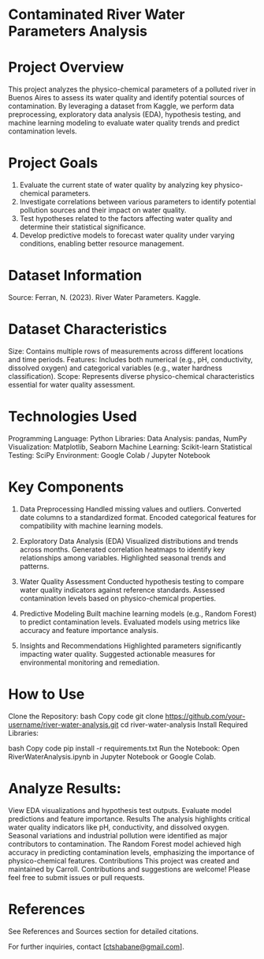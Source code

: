 # Contaminated River Water Parameters Analysis

# Project Overview
This project analyzes the physico-chemical parameters of a polluted river in Buenos Aires to assess its water quality and identify potential sources of contamination. By leveraging a dataset from Kaggle, we perform data preprocessing, exploratory data analysis (EDA), hypothesis testing, and machine learning modeling to evaluate water quality trends and predict contamination levels.

# Project Goals
1. Evaluate the current state of water quality by analyzing key physico-chemical parameters.
2. Investigate correlations between various parameters to identify potential pollution sources and their impact on water quality.
3. Test hypotheses related to the factors affecting water quality and determine their statistical significance.
4. Develop predictive models to forecast water quality under varying conditions, enabling better resource management.

# Dataset Information
Source: Ferran, N. (2023). River Water Parameters. Kaggle.

# Dataset Characteristics
Size: Contains multiple rows of measurements across different locations and time periods.
Features: Includes both numerical (e.g., pH, conductivity, dissolved oxygen) and categorical variables (e.g., water hardness classification).
Scope: Represents diverse physico-chemical characteristics essential for water quality assessment.

# Technologies Used
Programming Language: Python
Libraries:
Data Analysis: pandas, NumPy
Visualization: Matplotlib, Seaborn
Machine Learning: Scikit-learn
Statistical Testing: SciPy
Environment: Google Colab / Jupyter Notebook

# Key Components
1. Data Preprocessing
Handled missing values and outliers.
Converted date columns to a standardized format.
Encoded categorical features for compatibility with machine learning models.

2. Exploratory Data Analysis (EDA)
Visualized distributions and trends across months.
Generated correlation heatmaps to identify key relationships among variables.
Highlighted seasonal trends and patterns.

3. Water Quality Assessment
Conducted hypothesis testing to compare water quality indicators against reference standards.
Assessed contamination levels based on physico-chemical properties.

4. Predictive Modeling
Built machine learning models (e.g., Random Forest) to predict contamination levels.
Evaluated models using metrics like accuracy and feature importance analysis.

5. Insights and Recommendations
Highlighted parameters significantly impacting water quality.
Suggested actionable measures for environmental monitoring and remediation.

# How to Use
Clone the Repository:
bash
Copy code
git clone https://github.com/your-username/river-water-analysis.git
cd river-water-analysis
Install Required Libraries:

bash
Copy code
pip install -r requirements.txt
Run the Notebook: Open RiverWaterAnalysis.ipynb in Jupyter Notebook or Google Colab.

# Analyze Results:
View EDA visualizations and hypothesis test outputs.
Evaluate model predictions and feature importance.
Results
The analysis highlights critical water quality indicators like pH, conductivity, and dissolved oxygen.
Seasonal variations and industrial pollution were identified as major contributors to contamination.
The Random Forest model achieved high accuracy in predicting contamination levels, emphasizing the importance of physico-chemical features.
Contributions
This project was created and maintained by Carroll. Contributions and suggestions are welcome! Please feel free to submit issues or pull requests.

# References
See References and Sources section for detailed citations.


For further inquiries, contact [ctshabane@gmail.com].
